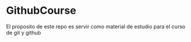 # GithubCourse
El proposito de este repo es servir como material de estudio para el curso de git y github
